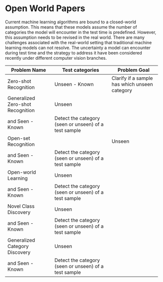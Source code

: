 # Open World Papers

Current machine learning algorithms are bound to a closed-world assumption. This means that these models assume the number of categories the model will encounter in the test time is predefined. However, this assumption needs to be revised in the real world. There are many challenges associated with the real-world setting that traditional machine learning models can not resolve. The uncertainty a model can encounter during test time and the strategy to address it have been considered recently under different computer vision branches. 

| **Problem Name**       | **Test categories** | **Problem Goal** |
|---------------|---------------------------|-----------|
| Zero-shot Recognition| Unseen - Known | Clarify if a sample has which unseen category |
| Generalized Zero-shot Recognition| Unseen 
and Seen - Known | Detect the category (seen or unseen) of a test sample|
| Open-set Recognition| | Unseen 
and Seen - Known | Detect the category (seen or unseen) of a test sample|
| Open-world Learning| Unseen 
and Seen - Known | Detect the category (seen or unseen) of a test sample|
| Novel Class Discovery | Unseen 
and Seen - Known | Detect the category (seen or unseen) of a test sample|
| Generalized Category Discovery | Unseen 
and Seen - Known | Detect the category (seen or unseen) of a test sample|
